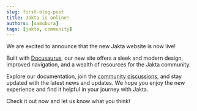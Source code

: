 ```yaml
---
slug: first-blog-post
title: Jakta is online!
authors: [samubura]
tags: [jakta, community]
---
```


We are excited to announce that the new Jakta website is now live!

<!-- truncate -->

Built with [Docusaurus](https://docusaurus.io/), our new site offers a sleek and modern design, improved navigation, and a wealth of resources for the Jakta community. 

Explore our documentation, join the [community discussions](https://github.com/orgs/jakta-bdi/discussions), and stay updated with the latest news and updates. We hope you enjoy the new experience and find it helpful in your journey with Jakta.

Check it out now and let us know what you think!


